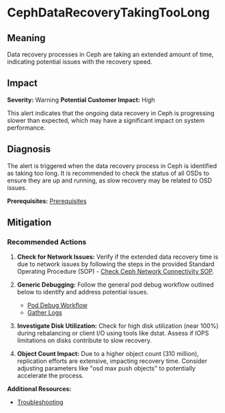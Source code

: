 # CephDataRecoveryTakingTooLong

## Meaning

Data recovery processes in Ceph are taking an extended amount of time,
indicating potential issues with the recovery speed.

## Impact

**Severity:** Warning
**Potential Customer Impact:** High

This alert indicates that the ongoing data recovery in Ceph is progressing
slower than expected, which may have a significant impact on system performance.

## Diagnosis

The alert is triggered when the data recovery process in Ceph is identified as
taking too long. It is recommended to check the status of all OSDs to ensure
they are up and running, as slow recovery may be related to OSD issues.

**Prerequisites:** [Prerequisites](helpers/diagnosis.md)

## Mitigation

### Recommended Actions

1. **Check for Network Issues:**
   Verify if the extended data recovery time is due to network issues by
   following the steps in the provided Standard Operating Procedure (SOP) -
   [Check Ceph Network Connectivity SOP](helpers/networkConnectivity.md).

2. **Generic Debugging:**
   Follow the general pod debug workflow outlined below to identify and
   address potential issues.

   - [Pod Debug Workflow](helpers/podDebug.md)
   - [Gather Logs](helpers/gatherLogs.md)

3. **Investigate Disk Utilization:** Check for high disk utilization (near 100%)
   during rebalancing or client I/O using tools like dstat. Assess if IOPS
   limitations on disks contribute to slow recovery.

4. **Object Count Impact:** Due to a higher object count (310 million),
   replication efforts are extensive, impacting recovery time. Consider
   adjusting parameters like "osd max push objects" to potentially accelerate
   the process.

**Additional Resources:**

- [Troubleshooting](helpers/troubleshootCeph.md)
